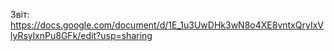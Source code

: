 Звіт:  https://docs.google.com/document/d/1E_1u3UwDHk3wN8o4XE8vntxQryIxVlyRsylxnPu8GFk/edit?usp=sharing

